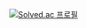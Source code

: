 [![Solved.ac
프로필](http://mazassumnida.wtf/api/generate_badge?boj=haisley)](https://solved.ac/haisley)
